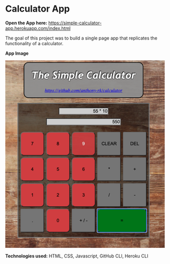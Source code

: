 # Calculator App

**Open the App here:** https://simple-calculator-app.herokuapp.com/index.html

The goal of this project was to build a single page app that replicates the functionality of a calculator. 

**App Image**

![Game_Image](https://github.com/anthony-rk/calculator/blob/master/images/Calculator_Screenshot.png)

**Technologies used:** HTML, CSS, Javascript, GitHub CLI, Heroku CLI
